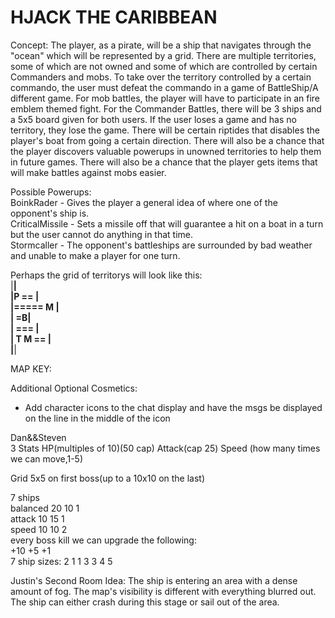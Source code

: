# HJACK THE CARIBBEAN

Concept:  The player, as a pirate, will be a ship that navigates through the "ocean" which will be represented by a grid. There are multiple territories, some of which are not owned and some of which are controlled by certain Commanders and mobs. To take over the territory controlled by a certain commando, the user must defeat the commando in a game of BattleShip/A different game. For mob battles, the player will have to participate in an fire emblem themed fight. For the Commander Battles, there will be 3 ships and a 5x5 board given for both users. If the user loses a game and has no territory, they lose the game. There will be certain riptides that disables the player's boat from going a certain direction. There will also be a chance that the player discovers valuable powerups in unowned territories to help them in future games. There will also be a chance that the player gets items that will make battles against mobs easier. 

Possible Powerups: <br />
BoinkRader - Gives the player a general idea of where one of the opponent's ship is. <br />
CriticalMissile - Sets a missile off that will guarantee a hit on a boat in a turn but the user cannot do anything in that time.  <br />
Stormcaller - The opponent's battleships are surrounded by bad weather and unable to make a player for one turn. <br />

Perhaps the grid of territorys will look like this:
<br />
 |________________| <br />
 |P          ==   | <br />
 |=====     M     | <br />
 |              =B| <br />
 | ===            | <br />
 | T        M ==  | <br />
 |________________| <br />

MAP KEY:


Additional Optional Cosmetics: 
- Add character icons to the chat display and have the msgs be displayed on the line in the middle of the icon

Dan&&Steven<br/>
3 Stats
HP(multiples of 10)(50 cap)
Attack(cap 25)
Speed (how many times we can move,1-5)

Grid 5x5 on first boss(up to a 10x10 on the last)

7 ships <br />
balanced
20
10
1 <br />
attack
10
15
1 <br />
speed
10
10
2 <br />
every boss kill we can upgrade the following: <br />
+10
+5
+1
<br />
7 ship sizes:
2
1
1
3
3
4
5

Justin's Second Room Idea: The ship is entering an area with a dense amount of fog. The map's visibility is different with everything blurred out. The ship can either crash during this stage or sail out of the area.
